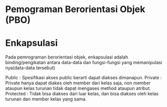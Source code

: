 # Pemograman Berorientasi Objek (PBO)
# Enkapsulasi
Pada pemrograman berorientasi objek, enkapsulasi adalah binding/pengikatan antara data-data dan fungsi-fungsi yang memanipulasi nya(data-data tersebut)

Public : Spesifikasi akses public berarti dapat diakses dimanapun.
Private : Private hanya dapat diakes oleh member dari kelas saja, non member ataupun kelas turunan tidak dapat mengases method ataupun atribut.
Protected : Tidak bisa diakses dari luar kelas, dan bisa diakses oleh kelas turunan dan member kelas yang sama.